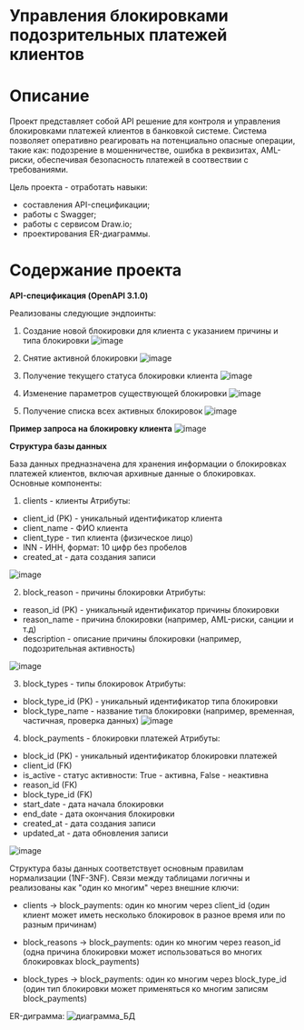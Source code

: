 # Управления блокировками подозрительных платежей клиентов
# Описание 

Проект представляет собой API решение для контроля и управления блокировками платежей клиентов в банковкой системе. Система позволяет оперативно реагировать на потенциально опасные операции, такие как: подозрение в мошенничестве, ошибка в реквизитах, AML-риски, обеспечивая безопасность платежей в соотвествии с требованиями.

Цель проекта - отработать навыки:
* составления API-спецификации;
* работы с Swagger;
* работы с сервисом Draw.io;
* проектирования ER-диаграммы.

# Содержание проекта
**API-спецификация (OpenAPI 3.1.0)**

Реализованы следующие эндпоинты:
1. Создание новой блокировки для клиента с указанием причины и типа блокировки
![image](https://github.com/user-attachments/assets/6dbc8f66-b5b0-4396-89e8-de7d318024ae)

2. Снятие активной блокировки
![image](https://github.com/user-attachments/assets/2420c531-2de6-4d4b-a059-d89474c26e29)

3. Получение текущего статуса блокировки клиента
![image](https://github.com/user-attachments/assets/f62917d6-52ad-4136-92aa-165c3d9464f1)

4. Изменение параметров существующей блокировки
![image](https://github.com/user-attachments/assets/785b2cdd-1b26-4aba-bdc6-c3e5b24038c9)

5. Получение списка всех активных блокировок
![image](https://github.com/user-attachments/assets/a0fe631e-0e37-4858-a371-3c5b1a347cc7)

**Пример запроса на блокировку клиента**
![image](https://github.com/user-attachments/assets/2268d816-070d-4679-a411-c11fbe7bf559)

**Структура базы данных**

База данных предназначена для хранения информации о блокировках платежей клиентов, включая архивные данные о блокировках. 
Основные компоненты:
1. clients - клиенты
Атрибуты:
* client_id (PK) - уникальный идентификатор клиента
* client_name - ФИО клиента
* client_type - тип клиента (физическое лицо)
* INN - ИНН, формат: 10 цифр без пробелов
* created_at - дата создания записи

![image](https://github.com/user-attachments/assets/d2d7c183-7c50-470a-bd40-de70b210a062)

2. block_reason - причины блокировки
Атрибуты:
* reason_id (PK) - уникальный идентификатор причины блокировки
* reason_name - причина блокировки (например, AML-риски, санции и т.д)
* description - описание причины блокировки (например, подозрительная активность)

![image](https://github.com/user-attachments/assets/5f0ff101-01c6-4170-8ba5-6f50c951f0bc)

3. block_types - типы блокировок
Атрибуты:
* block_type_id (PK) - уникальный идентификатор типа блокировки
* block_type_name - название типа блокировки (например, временная, частичная, проверка данных)
![image](https://github.com/user-attachments/assets/705993b5-4c24-46fd-8f9b-363bc874c4fa)

4. block_payments - блокировки платежей 
Атрибуты:
* block_id (PK) - уникальный идентификатор блокировки платежей
* client_id (FK)
* is_active - статус активности: True - активна, False - неактивна
* reason_id (FK)
* block_type_id (FK)
* start_date - дата начала блокировки
* end_date - дата окончания блокировки
* created_at - дата создания записи
* updated_at - дата обновления записи

![image](https://github.com/user-attachments/assets/9abeeb96-093a-4822-8d78-ec9cdb3f27b4)

Структура базы данных соответствует основным правилам нормализации (1NF-3NF). Связи между таблицами логичны и реализованы как "один ко многим" через внешние ключи:

* clients → block_payments: один ко многим через client_id (один клиент может иметь несколько блокировок в разное время или по разным причинам)

* block_reasons → block_payments: один ко многим через reason_id (одна причина блокировки может использоваться во многих блокировках block_payments)

* block_types → block_payments: один ко многим через block_type_id (один тип блокировки может применяться ко многим записям block_payments)

ER-диграмма:
![диаграмма_БД](https://github.com/user-attachments/assets/6dcc95bb-8cc6-4848-b6a8-ea3f116163ed)








